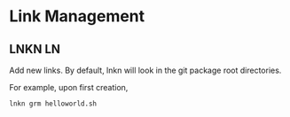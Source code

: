# Link Management

## LNKN LN

Add new links.  By default, lnkn will look in the git package root directories.

For example, upon first creation, 

```sh
lnkn grm helloworld.sh

```